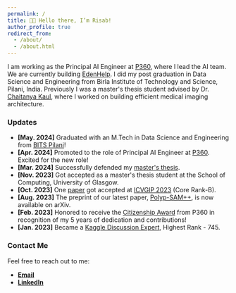 ```yaml
---
permalink: /
title: 👋🏼 Hello there, I’m Risab!
author_profile: true
redirect_from: 
  - /about/
  - /about.html
---
```


I am working as the Principal AI Engineer at [P360](https://www.p360.com/), where I lead the AI team. We are currently building [EdenHelp](https://www.p360.com/edenhelp/). I did my post graduation in Data Science and Engineering from Birla Institute of Technology and Science, Pilani, India. Previously I was a master's thesis student advised by Dr. [Chaitanya Kaul](https://chaitanya-kaul.github.io/), where I worked on building efficient medical imaging architecture. 

### Updates

- **[May. 2024]** Graduated with an M.Tech in Data Science and Engineering from [BITS Pilani](https://www.bits-pilani.ac.in/)!
- **[Apr. 2024]** Promoted to the role of Principal AI Engineer at [P360](https://www.p360.com/leadership/). Excited for the new role!
- **[Mar. 2024]** Successfully defended my [master's thesis](https://arxiv.org/pdf/2406.03173).
- **[Nov. 2023]** Got accepted as a master's thesis student at the School of Computing, University of Glasgow.
- **[Oct. 2023]** One [paper](https://dl.acm.org/doi/abs/10.1145/3627631.3627639) got accepted at [ICVGIP 2023](https://www.iitrpr.ac.in/ICVGIP/) (Core Rank-B).
- **[Aug. 2023]** The preprint of our latest paper, [Polyp-SAM++](https://arxiv.org/abs/2308.06623), is now available on arXiv.
- **[Feb. 2023]** Honored to receive the [Citizenship Award](https://www.linkedin.com/posts/activity-7031705908409712641-huup?utm_source=share&utm_medium=member_desktop) from P360 in recognition of my 5 years of dedication and contributions!
- **[Jan. 2023]** Became a [Kaggle Discussion Expert](https://www.kaggle.com/risabbiswas19), Highest Rank - 745.

### Contact Me
Feel free to reach out to me:

- **[Email](mailto:risabbiswas19@gmail.com)**
- **[LinkedIn](https://www.linkedin.com/in/risab-biswas/)**